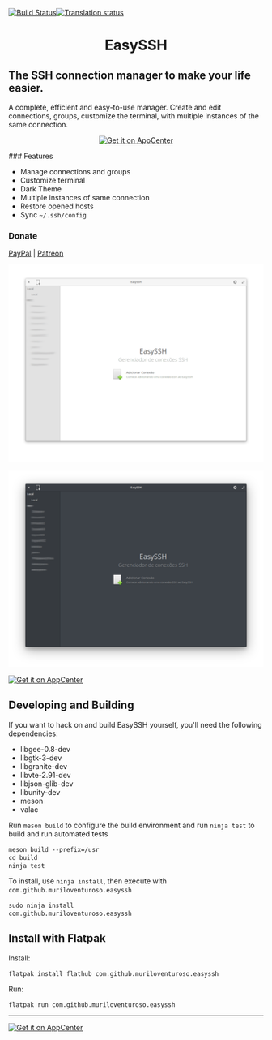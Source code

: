 [![Build Status](https://travis-ci.org/muriloventuroso/easyssh.svg?branch=master)](https://travis-ci.org/muriloventuroso/easyssh)[![Translation status](https://hosted.weblate.org/widgets/easyssh/-/translations/svg-badge.svg)](https://hosted.weblate.org/engage/easyssh/?utm_source=widget)

<h1 align="center">EasySSH</h1>

## The SSH connection manager to make your life easier.

A complete, efficient and easy-to-use manager. Create and edit connections, groups, customize the terminal, with multiple instances of the same connection.

<p align="center">
  <a href="https://appcenter.elementary.io/com.github.muriloventuroso.easyssh"><img src="https://appcenter.elementary.io/badge.svg" alt="Get it on AppCenter" /></a>
</p>
### Features

* Manage connections and groups
* Customize terminal
* Dark Theme
* Multiple instances of same connection
* Restore opened hosts
* Sync `~/.ssh/config`

### Donate
<a href="https://www.paypal.me/muriloventuroso">PayPal</a> | <a href="https://www.patreon.com/muriloventuroso">Patreon</a>

![Screenshot](data/screenshot.png)

![Screenshot](data/screenshot2.png)


[![Get it on AppCenter](https://appcenter.elementary.io/badge.svg)](https://appcenter.elementary.io/com.github.muriloventuroso.easyssh)


## Developing and Building

If you want to hack on and build EasySSH yourself, you'll need the following dependencies:

* libgee-0.8-dev
* libgtk-3-dev
* libgranite-dev
* libvte-2.91-dev
* libjson-glib-dev
* libunity-dev
* meson
* valac

Run `meson build` to configure the build environment and run `ninja test` to build and run automated tests

    meson build --prefix=/usr
    cd build
    ninja test

To install, use `ninja install`, then execute with `com.github.muriloventuroso.easyssh`

    sudo ninja install
    com.github.muriloventuroso.easyssh


## Install with Flatpak

Install:

    flatpak install flathub com.github.muriloventuroso.easyssh

Run:

    flatpak run com.github.muriloventuroso.easyssh


-----

[![Get it on AppCenter](https://appcenter.elementary.io/badge.svg)](https://appcenter.elementary.io/com.github.muriloventuroso.easyssh)

